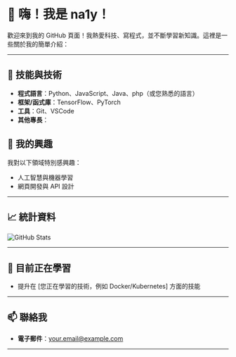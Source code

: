 # 👋 嗨！我是 na1y！

歡迎來到我的 GitHub 頁面！我熱愛科技、寫程式，並不斷學習新知識。這裡是一些關於我的簡單介紹：

---

## 🔧 技能與技術

- **程式語言**：Python、JavaScript、Java、php（或您熟悉的語言）
- **框架/函式庫**：TensorFlow、PyTorch
- **工具**：Git、VSCode
- **其他專長**：

## 📘 我的興趣

我對以下領域特別感興趣：

- 人工智慧與機器學習
- 網頁開發與 API 設計

---

## 📈 統計資料

![GitHub Stats](https://github-readme-stats.vercel.app/api?username=your-github-username&show_icons=true&hide_border=true)

---

## 🌱 目前正在學習

- 提升在 [您正在學習的技術，例如 Docker/Kubernetes] 方面的技能

---

## 📫 聯絡我

- **電子郵件**：your.email@example.com

---
